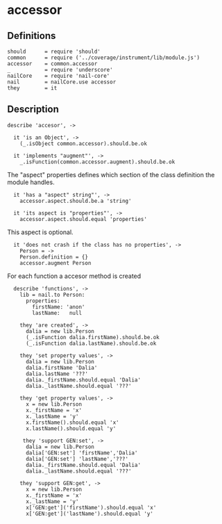 accessor
========
Definitions
-----------

    should      = require 'should'
    common      = require ('../coverage/instrument/lib/module.js')
    accessor    = common.accessor
    _           = require 'underscore'
    nailCore    = require 'nail-core'
    nail        = nailCore.use accessor
    they        = it
    
Description
-----------

    describe 'accesor', ->
      
      it 'is an Object', ->
        (_.isObject common.accessor).should.be.ok

      it 'implements "augment"', ->
        _.isFunction(common.accessor.augment).should.be.ok

The "aspect" properties defines which section of the class definition the module handles.

      it 'has a "aspect" string"', ->
        accessor.aspect.should.be.a 'string'
      
      it 'its aspect is "properties"', ->
        accessor.aspect.should.equal 'properties'
        
This aspect is optional.      
      
      it 'does not crash if the class has no properties', ->
        Person = ->
        Person.definition = {}
        accessor.augment Person
    
For each function a accesor method is created
      
      describe 'functions', ->
        lib = nail.to Person:
          properties:
            firstName: 'anon'
            lastName:   null
        
        they 'are created', ->
          dalia = new lib.Person
          (_.isFunction dalia.firstName).should.be.ok  
          (_.isFunction dalia.lastName).should.be.ok  
        
        they 'set property values', ->
          dalia = new lib.Person
          dalia.firstName 'Dalia'
          dalia.lastName '???'
          dalia._firstName.should.equal 'Dalia'
          dalia._lastName.should.equal '???'
          
        they 'get property values', ->
          x = new lib.Person
          x._firstName = 'x'
          x._lastName = 'y'
          x.firstName().should.equal 'x'
          x.lastName().should.equal 'y'
        
         they 'support GEN:set', ->
          dalia = new lib.Person
          dalia['GEN:set'] 'firstName','Dalia'
          dalia['GEN:set'] 'lastName','???'
          dalia._firstName.should.equal 'Dalia'
          dalia._lastName.should.equal '???'
          
        they 'support GEN:get', ->
          x = new lib.Person
          x._firstName = 'x'
          x._lastName = 'y'
          x['GEN:get']('firstName').should.equal 'x'
          x['GEN:get']('lastName').should.equal 'y'
        
        